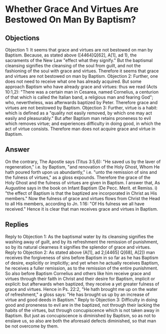 # Whether Grace And Virtues Are Bestowed On Man By Baptism?
## Objections
Objection 1: It seems that grace and virtues are not bestowed on man by Baptism. Because, as stated above ([4464]Q[62], A[1], ad 1), the sacraments of the New Law "effect what they signify." But the baptismal cleansing signifies the cleansing of the soul from guilt, and not the fashioning of the soul with grace and virtues. Therefore it seems that grace and virtues are not bestowed on man by Baptism.
Objection 2: Further, one does not need to receive what one has already acquired. But some approach Baptism who have already grace and virtues: thus we read (Acts 10:1,2): "There was a certain man in Cesarea, named Cornelius, a centurion of that which is called the Italian band, a religious man and fearing God"; who, nevertheless, was afterwards baptized by Peter. Therefore grace and virtues are not bestowed by Baptism.
Objection 3: Further, virtue is a habit: which is defined as a "quality not easily removed, by which one may act easily and pleasurably." But after Baptism man retains proneness to evil which removes virtue; and experiences difficulty in doing good, in which the act of virtue consists. Therefore man does not acquire grace and virtue in Baptism.
## Answer
On the contrary, The Apostle says (Titus 3:5,6): "He saved us by the laver of regeneration," i.e. by Baptism, "and renovation of the Holy Ghost, Whom He hath poured forth upon us abundantly," i.e. "unto the remission of sins and the fulness of virtues," as a gloss expounds. Therefore the grace of the Holy Ghost and the fulness of virtues are given in Baptism.
I answer that, As Augustine says in the book on Infant Baptism (De Pecc. Merit. et Remiss. i) "the effect of Baptism is that the baptized are incorporated in Christ as His members." Now the fulness of grace and virtues flows from Christ the Head to all His members, according to Jn. 1:16: "Of His fulness we all have received." Hence it is clear that man receives grace and virtues in Baptism.
## Replies
Reply to Objection 1: As the baptismal water by its cleansing signifies the washing away of guilt, and by its refreshment the remission of punishment, so by its natural clearness it signifies the splendor of grace and virtues.
Reply to Objection 2: As stated above (A[1], ad 2;[4465] Q[68], A[2]) man receives the forgiveness of sins before Baptism in so far as he has Baptism of desire, explicitly or implicitly; and yet when he actually receives Baptism, he receives a fuller remission, as to the remission of the entire punishment. So also before Baptism Cornelius and others like him receive grace and virtues through their faith in Christ and their desire for Baptism, implicit or explicit: but afterwards when baptized, they receive a yet greater fulness of grace and virtues. Hence in Ps. 22:2, "He hath brought me up on the water of refreshment," a gloss says: "He has brought us up by an increase of virtue and good deeds in Baptism."
Reply to Objection 3: Difficulty in doing good and proneness to evil are in the baptized, not through their lacking the habits of the virtues, but through concupiscence which is not taken away in Baptism. But just as concupiscence is diminished by Baptism, so as not to enslave us, so also are both the aforesaid defects diminished, so that man be not overcome by them.